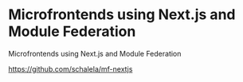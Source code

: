 # Microfrontends using Next.js and Module Federation

Microfrontends using Next.js and Module Federation

https://github.com/schalela/mf-nextjs
